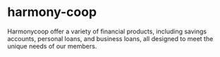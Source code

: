 # harmony-coop
Harmonycoop offer a variety of financial products, including savings accounts, personal loans, and business loans, all designed to meet the unique needs of our members.
